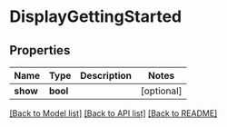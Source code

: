 # DisplayGettingStarted

## Properties
Name | Type | Description | Notes
------------ | ------------- | ------------- | -------------
**show** | **bool** |  | [optional] 

[[Back to Model list]](../README.md#documentation-for-models) [[Back to API list]](../README.md#documentation-for-api-endpoints) [[Back to README]](../README.md)


